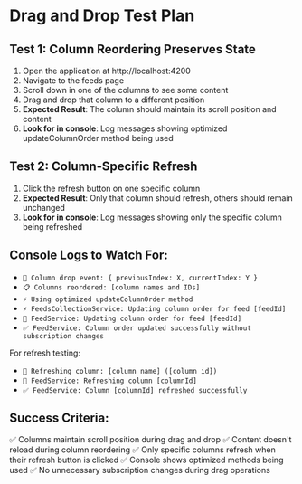 # Drag and Drop Test Plan

## Test 1: Column Reordering Preserves State
1. Open the application at http://localhost:4200
2. Navigate to the feeds page
3. Scroll down in one of the columns to see some content
4. Drag and drop that column to a different position
5. **Expected Result**: The column should maintain its scroll position and content
6. **Look for in console**: Log messages showing optimized updateColumnOrder method being used

## Test 2: Column-Specific Refresh
1. Click the refresh button on one specific column
2. **Expected Result**: Only that column should refresh, others should remain unchanged
3. **Look for in console**: Log messages showing only the specific column being refreshed

## Console Logs to Watch For:
- `🔄 Column drop event: { previousIndex: X, currentIndex: Y }`
- `📋 Columns reordered: [column names and IDs]`
- `⚡ Using optimized updateColumnOrder method`
- `⚡ FeedsCollectionService: Updating column order for feed [feedId]`
- `🔄 FeedService: Updating column order for feed [feedId]`
- `✅ FeedService: Column order updated successfully without subscription changes`

For refresh testing:
- `🔄 Refreshing column: [column name] ([column id])`
- `🔄 FeedService: Refreshing column [columnId]`
- `✅ FeedService: Column [columnId] refreshed successfully`

## Success Criteria:
✅ Columns maintain scroll position during drag and drop
✅ Content doesn't reload during column reordering
✅ Only specific columns refresh when their refresh button is clicked
✅ Console shows optimized methods being used
✅ No unnecessary subscription changes during drag operations
